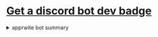 # [Get a discord bot dev badge](https://support-dev.discord.com/hc/en-us/articles/10113997751447?ref=badge) 

<details>
  <summary>apprwite bot summary</summary>
  
  Bot not working coz appwrite functions are trash 

## 🤖 Node.js Discord Command Bot Function   
  
Simple command using Discord Interactions.
   
## 🧰 Usage
 
### POST /interactions 
 
Webhook to receive Discord command events. To receive events, you must register your application as a [Discord bot](https://discord.com/developers/applications).
  
**Parameters** 
 
| Name                  | Description                      | Location | Type   | Sample Value    |
| --------------------- | -------------------------------- | -------- | ------ | --------------- |
| x-signature-ed25519   |  Signature of the request payload | Header   | string | `d1efb...aec35` |
| x-signature-timestamp | Timestamp of the request payload | Header   | string | `1629837700`    |
| JSON Body             | GitHub webhook payload           | Body     | Object | See [Discord docs](https://discord.com/developers/docs/interactions/receiving-and-responding) |

**Response**

Sample `200` Response:

Returns a Discord message object.
 
```json
{
  "type": 4,
  "data": {
    "content": "Hello from Appwrite 👋"
  }
}
```

Sample `401` Response:

```json
{
  "error": "Invalid request signature"
}
```

## ⚙️ Configuration

| Setting           | Value         |
| ----------------- | ------------- |
| Runtime           | Node (18.0)   |
| Entrypoint        | `src/main.js` |
| Build Commands    | `npm install` |
| Permissions       | `any`         |
| Timeout (Seconds) | 15            |

## 🔒 Environment Variables

### DISCORD_PUBLIC_KEY

Public Key of your application in Discord Developer Portal.

| Question      | Answer                                                                                                                 |
| ------------- | ---------------------------------------------------------------------------------------------------------------------- |
| Required      | Yes                                                                                                                    |
| Sample Value  | `db9...980`                                                                                                        |
| Documentation | [Discord Docs](https://discord.com/developers/docs/tutorials/hosting-on-cloudflare-workers#creating-an-app-on-discord) |

### DISCORD_APPLICATION_ID

ID of your application in Discord Developer Portal.

| Question      | Answer                                                                                                                 |
| ------------- | ---------------------------------------------------------------------------------------------------------------------- |
| Required      | Yes                                                                                                                    |
| Sample Value  | `427...169`                                                                                                        |
| Documentation | [Discord Docs](https://discord.com/developers/docs/tutorials/hosting-on-cloudflare-workers#creating-an-app-on-discord) |

### DISCORD_TOKEN

Bot token of your application in Discord Developer Portal.

| Question      | Answer                                                                                                                 |
| ------------- | ---------------------------------------------------------------------------------------------------------------------- |
| Required      | Yes                                                                                                                    |
| Sample Value  | `NDI...LUfg`                                                                                                        |
| Documentation | [Discord Docs](https://discord.com/developers/docs/tutorials/hosting-on-cloudflare-workers#creating-an-app-on-discord) |
</details>
